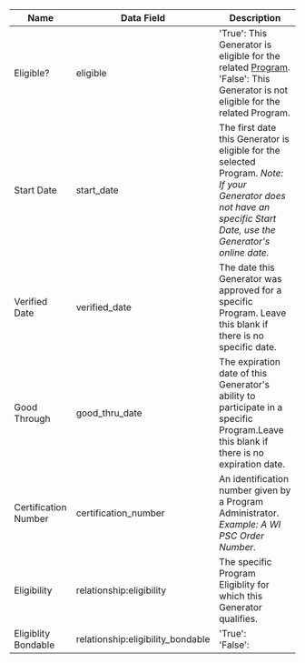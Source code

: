 | Name                                  | Data Field                | Description |
|---------------------------------------|---------------------------|-------------|
|Eligible?|eligible|'True': This Generator is eligible for the related [Program](https://www.mrets.org/resources/statutes/). <br> 'False': This Generator is not eligible for the related Program.|
|Start Date|start_date|The first date this Generator is eligible for the selected Program. *Note: If your Generator does not have an specific Start Date, use the Generator's online date.*|
|Verified Date|verified_date|The date this Generator was approved for a specific Program. Leave this blank if there is no specific date.|
|Good Through|good_thru_date|The expiration date of this Generator's ability to participate in a specific Program.Leave this blank if there is no expiration date.|
|Certification Number|certification_number|An identification number given by a Program Administrator. *Example: A WI PSC Order Number.*|
|Eligibility|relationship:eligibility|The specific Program Eligiblity for which this Generator qualifies.|
|Eligiblity Bondable|relationship:eligibility_bondable|'True':  <br> 'False':|
